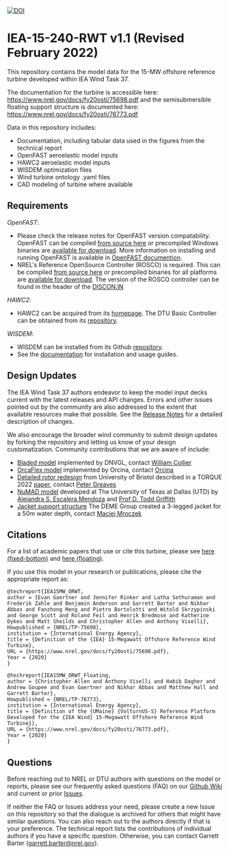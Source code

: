 [![DOI](https://zenodo.org/badge/213679527.svg)](https://zenodo.org/badge/latestdoi/213679527)

# IEA-15-240-RWT v1.1 (Revised February 2022)
This repository contains the model data for the 15-MW offshore reference turbine developed within IEA Wind Task 37.

The documentation for the turbine is accessible here: https://www.nrel.gov/docs/fy20osti/75698.pdf
and the semisubmersible floating support structure is documented here: https://www.nrel.gov/docs/fy20osti/76773.pdf

Data in this repository includes:
* Documentation, including tabular data used in the figures from the technical report
* OpenFAST aeroelastic model inputs
* HAWC2 aeroelastic model inputs
* WISDEM optimization files
* Wind turbine ontology .yaml files
* CAD modeling of turbine where available

## Requirements

*OpenFAST*:
* Please check the release notes for OpenFAST version compatability.  OpenFAST can be compiled [from source here](https://github.com/OpenFAST/openfast.git) or precompiled Windows binaries are [available for download](https://github.com/OpenFAST/openfast/releases/latest/download/windows_openfast_binaries.zip). More information on installing and running OpenFAST is available in [OpenFAST documention](https://openfast.readthedocs.io/en/master/).
* NREL's Reference OpenSource Controller (ROSCO) is required.  This can be compiled [from source here](https://github.com/nrel/rosco) or precompiled binaries for all platforms are [available for download](https://github.com/NREL/ROSCO/releases/).  The version of the ROSCO controller can be found in the header of the [DISCON.IN](https://github.com/IEAWindTask37/IEA-15-240-RWT/blob/3a00f7f38a6373f6b026aef5878b671ca7af3605/OpenFAST/IEA-15-240-RWT-UMaineSemi/IEA-15-240-RWT-UMaineSemi_DISCON.IN#L2)

*HAWC2*:
* HAWC2 can be acquired from its [homepage](https://www.hawc2.dk/).  The DTU Basic Controller can be obtained from its [repository](https://gitlab.windenergy.dtu.dk/OpenLAC/BasicDTUController).

*WISDEM*:
 * WISDEM can be installed from its Github [repository](https://github.com/WISDEM/WISDEM).
 * See the [documentation](https://wisdem.readthedocs.io) for installation and usage guides.


## Design Updates

The IEA Wind Task 37 authors endeavor to keep the model input decks current with the latest releases and API changes.  Errors and other issues pointed out by the community are also addressed to the extent that available resources make that possible.  See the [Release Notes](blob/master/ReleaseNotes.md) for a detailed description of changes.

We also encourage the broader wind community to submit design updates by forking the repository and letting us know of your design customatization.  Community contributions that we are aware of include:
* [Bladed model](https://github.com/IEAWindTask37/IEA-15-240-RWT/wiki/Frequently-Asked-Questions-(FAQ)#is-bladed-supported) implemented by DNVGL, contact [William Collier](mailto:william.collier@dnv.com)
* [OrcaFlex model](https://github.com/IEAWindTask37/IEA-15-240-RWT/wiki/Frequently-Asked-Questions-(FAQ)#is-orcaflex-supported) implemented by Orcina, contact [Orcina](mailto:orcina@orcina.com)
* [Detailed rotor redesign](https://data.bris.ac.uk/data/dataset/3jrb4mejp9vfd2qb3s7dreymr1) from University of Bristol described in a TORQUE 2022 [paper](https://iopscience.iop.org/article/10.1088/1742-6596/2265/3/032029/pdf), contact [Peter Greaves](mailto:peter.greaves@ore.catapult.org.uk)
* [NuMAD model](https://github.com/UTDGriffithLab/UTD-IEA15MWBlade) developed at The University of Texas at Dallas (UTD) by [Alejandra S. Escalera Mendoza](mailto:ase180001@utdallas.edu) and [Prof D. Todd Griffith](mailto:tgriffith@utdallas.edu)
* [Jacket support structure](https://github.com/mmrocze2/IEA-15-240-RWT) The DEME Group created a 3-legged jacket for a 50m water depth, contact [Maciej Mroczek](mailto:Mroczek.Maciej@deme-group.com)

## Citations

For a list of academic papers that use or cite this turbine, please see [here (fixed-bottom)](https://scholar.google.com/scholar?cites=11739673662820715884&as_sdt=4005&sciodt=0,6&hl=en) and [here (floating)](https://scholar.google.com/scholar?cites=17665986740213390479&as_sdt=4005&sciodt=0,6&hl=en).

If you use this model in your research or publications, please cite the appropriate report as:

    @techreport{IEA15MW_ORWT,
    author = {Evan Gaertner and Jennifer Rinker and Latha Sethuraman and Frederik Zahle and Benjamin Anderson and Garrett Barter and Nikhar Abbas and Fanzhong Meng and Pietro Bortolotti and Witold Skrzypinski and George Scott and Roland Feil and Henrik Bredmose and Katherine Dykes and Matt Sheilds and Christopher Allen and Anthony Viselli},
    Howpublished = {NREL/TP-75698},
    institution = {International Energy Agency},
    title = {Definition of the {IEA} 15-Megawatt Offshore Reference Wind Turbine},
    URL = {https://www.nrel.gov/docs/fy20osti/75698.pdf},
    Year = {2020}
    }

    @techreport{IEA15MW_ORWT_Floating,
    author = {Christopher Allen and Anthony Viselli and Habib Dagher and Andrew Goupee and Evan Gaertner and Nikhar Abbas and Matthew Hall and Garrett Barter},
    Howpublished = {NREL/TP-76773},
    institution = {International Energy Agency},
    title = {Definition of the {UMaine} {VolturnUS-S} Reference Platform Developed for the {IEA Wind} 15-Megawatt Offshore Reference Wind Turbine}},
    URL = {https://www.nrel.gov/docs/fy20osti/76773.pdf},
    Year = {2020}
    }

## Questions

Before reaching out to NREL or DTU authors with questions on the model or reports, please see our frequently asked questions (FAQ) on our [Github Wiki](https://github.com/IEAWindTask37/IEA-15-240-RWT/wiki/Frequently-Asked-Questions-(FAQ)) and current or prior [Issues](https://github.com/IEAWindTask37/IEA-15-240-RWT/issues).

If neither the FAQ or Issues address your need, please create a new Issue on this repository so that the dialogue is archived for others that might have similar questions. You can also reach out to the authors directly if that is your preference.  The technical report lists the contributions of individual authors if you have a specific question.  Otherwise, you can contact Garrett Barter (garrett.barter@nrel.gov).
